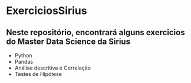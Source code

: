 # ExerciciosSirius
## Neste repositório, encontrará alguns exercicios do Master Data Science da Sirius
- Python
- Pandas
- Análise descritiva e Correlação
- Testes de Hipótese
